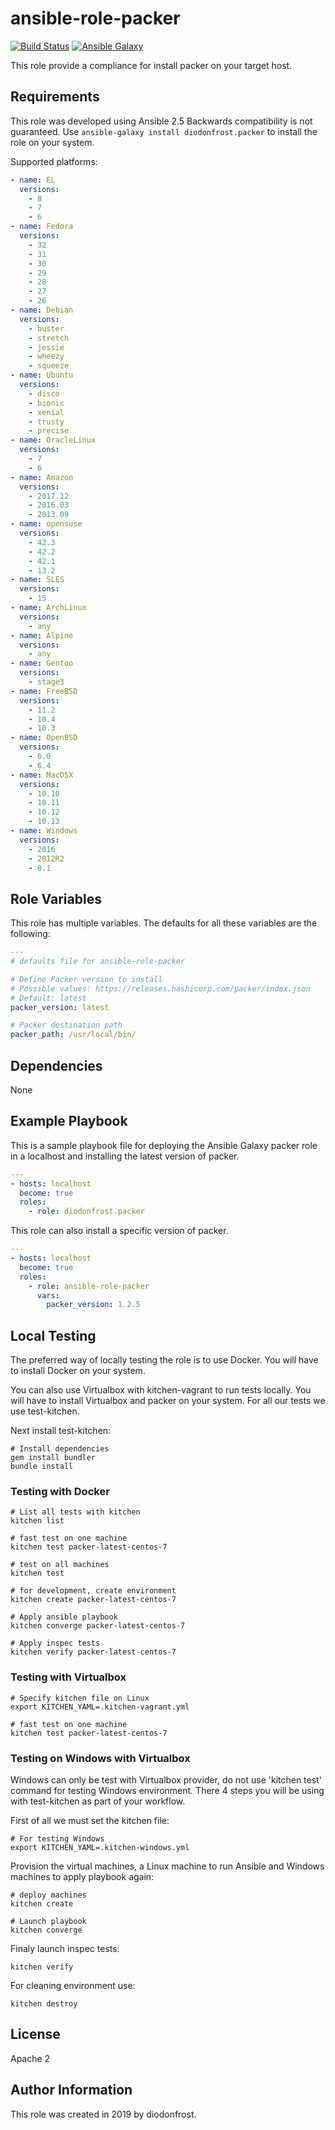 # ansible-role-packer

[![Build Status](https://travis-ci.com/diodonfrost/ansible-role-packer.svg?branch=master)](https://travis-ci.com/diodonfrost/ansible-role-packer)
[![Ansible Galaxy](https://img.shields.io/badge/galaxy-diodonfrost.packer-660198.svg)](https://galaxy.ansible.com/diodonfrost/packer)

This role provide a compliance for install packer on your target host.

## Requirements

This role was developed using Ansible 2.5 Backwards compatibility is not guaranteed.
Use `ansible-galaxy install diodonfrost.packer` to install the role on your system.

Supported platforms:

```yaml
- name: EL
  versions:
    - 8
    - 7
    - 6
- name: Fedora
  versions:
    - 32
    - 31
    - 30
    - 29
    - 28
    - 27
    - 26
- name: Debian
  versions:
    - buster
    - stretch
    - jessie
    - wheezy
    - squeeze
- name: Ubuntu
  versions:
    - disco
    - bionic
    - xenial
    - trusty
    - precise
- name: OracleLinux
  versions:
    - 7
    - 6
- name: Amazon
  versions:
    - 2017.12
    - 2016.03
    - 2013.09
- name: opensuse
  versions:
    - 42.3
    - 42.2
    - 42.1
    - 13.2
- name: SLES
  versions:
    - 15
- name: ArchLinux
  versions:
    - any
- name: Alpine
  versions:
    - any
- name: Gentoo
  versions:
    - stage3
- name: FreeBSD
  versions:
    - 11.2
    - 10.4
    - 10.3
- name: OpenBSD
  versions:
    - 6.0
    - 6.4
- name: MacOSX
  versions:
    - 10.10
    - 10.11
    - 10.12
    - 10.13
- name: Windows
  versions:
    - 2016
    - 2012R2
    - 8.1
```

## Role Variables

This role has multiple variables. The defaults for all these variables are the following:

```yaml
---
# defaults file for ansible-role-packer

# Define Packer version to install
# Possible values: https://releases.hashicorp.com/packer/index.json
# Default: latest
packer_version: latest

# Packer destination path
packer_path: /usr/local/bin/
```

## Dependencies

None

## Example Playbook

This is a sample playbook file for deploying the Ansible Galaxy packer role in a localhost and installing the latest version of packer.

```yaml
---
- hosts: localhost
  become: true
  roles:
    - role: diodonfrost.packer
```

This role can also install a specific version of packer.

```yaml
---
- hosts: localhost
  become: true
  roles:
    - role: ansible-role-packer
      vars:
        packer_version: 1.2.5

```

## Local Testing

The preferred way of locally testing the role is to use Docker. You will have to install Docker on your system.

You can also use Virtualbox with kitchen-vagrant to run tests locally. You will have to install Virtualbox and packer on your system. For all our tests we use test-kitchen.

Next install test-kitchen:

```shell
# Install dependencies
gem install bundler
bundle install
```

### Testing with Docker

```shell
# List all tests with kitchen
kitchen list

# fast test on one machine
kitchen test packer-latest-centos-7

# test on all machines
kitchen test

# for development, create environment
kitchen create packer-latest-centos-7

# Apply ansible playbook
kitchen converge packer-latest-centos-7

# Apply inspec tests
kitchen verify packer-latest-centos-7
```

### Testing with Virtualbox

```shell
# Specify kitchen file on Linux
export KITCHEN_YAML=.kitchen-vagrant.yml

# fast test on one machine
kitchen test packer-latest-centos-7
```

### Testing on Windows with Virtualbox

Windows can only be test with Virtualbox provider, do not use 'kitchen test' command for testing Windows environment. There 4 steps you will be using with test-kitchen as part of your workflow.

First of all we must set the kitchen file:
```shell
# For testing Windows
export KITCHEN_YAML=.kitchen-windows.yml
```

Provision the virtual machines, a Linux machine to run Ansible and Windows machines to apply playbook again:
```shell
# deploy machines
kitchen create

# Launch playbook
kitchen converge
```

Finaly launch inspec tests:
```shell
kitchen verify
```

For cleaning environment use:
```shell
kitchen destroy
```

## License

Apache 2

## Author Information

This role was created in 2019 by diodonfrost.
